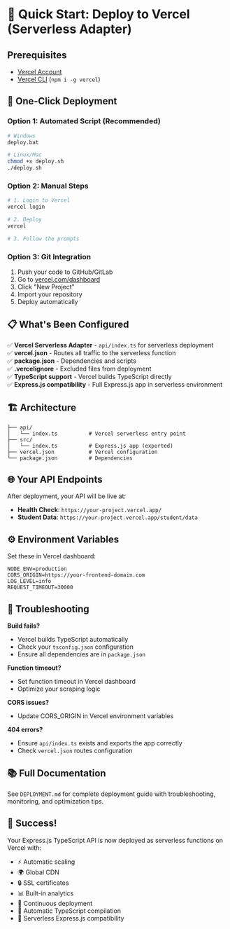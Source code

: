 # 🚀 Quick Start: Deploy to Vercel (Serverless Adapter)

## Prerequisites

- [Vercel Account](https://vercel.com/signup)
- [Vercel CLI](https://vercel.com/docs/cli) (`npm i -g vercel`)

## 🎯 One-Click Deployment

### Option 1: Automated Script (Recommended)

```bash
# Windows
deploy.bat

# Linux/Mac
chmod +x deploy.sh
./deploy.sh
```

### Option 2: Manual Steps

```bash
# 1. Login to Vercel
vercel login

# 2. Deploy
vercel

# 3. Follow the prompts
```

### Option 3: Git Integration

1. Push your code to GitHub/GitLab
2. Go to [vercel.com/dashboard](https://vercel.com/dashboard)
3. Click "New Project"
4. Import your repository
5. Deploy automatically

## 📋 What's Been Configured

✅ **Vercel Serverless Adapter** - `api/index.ts` for serverless deployment  
✅ **vercel.json** - Routes all traffic to the serverless function  
✅ **package.json** - Dependencies and scripts  
✅ **.vercelignore** - Excluded files from deployment  
✅ **TypeScript support** - Vercel builds TypeScript directly  
✅ **Express.js compatibility** - Full Express.js app in serverless environment

## 🏗️ Architecture

```
├── api/
│   └── index.ts          # Vercel serverless entry point
├── src/
│   └── index.ts          # Express.js app (exported)
├── vercel.json           # Vercel configuration
└── package.json          # Dependencies
```

## 🌐 Your API Endpoints

After deployment, your API will be live at:

- **Health Check**: `https://your-project.vercel.app/`
- **Student Data**: `https://your-project.vercel.app/student/data`

## ⚙️ Environment Variables

Set these in Vercel dashboard:

```
NODE_ENV=production
CORS_ORIGIN=https://your-frontend-domain.com
LOG_LEVEL=info
REQUEST_TIMEOUT=30000
```

## 🔧 Troubleshooting

**Build fails?**

- Vercel builds TypeScript automatically
- Check your `tsconfig.json` configuration
- Ensure all dependencies are in `package.json`

**Function timeout?**

- Set function timeout in Vercel dashboard
- Optimize your scraping logic

**CORS issues?**

- Update CORS_ORIGIN in Vercel environment variables

**404 errors?**

- Ensure `api/index.ts` exists and exports the app correctly
- Check `vercel.json` routes configuration

## 📚 Full Documentation

See `DEPLOYMENT.md` for complete deployment guide with troubleshooting, monitoring, and optimization tips.

## 🎉 Success!

Your Express.js TypeScript API is now deployed as serverless functions on Vercel with:

- ⚡ Automatic scaling
- 🌍 Global CDN
- 🔒 SSL certificates
- 📊 Built-in analytics
- 🔄 Continuous deployment
- 🔧 Automatic TypeScript compilation
- 🚀 Serverless Express.js compatibility
